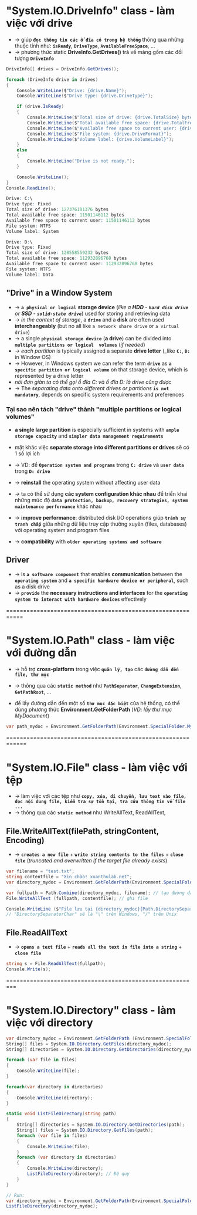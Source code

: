 
# "System.IO.DriveInfo" class - làm việc với drive
* -> giúp **`đọc thông tin các ổ đĩa có trong hệ thống`** thông qua những thuộc tính như: **`isReady`**, **`DriveType`**, **`AvailableFreeSpace`**, ...
* -> phương thức static **DriveInfo.GetDrives()** trả về mảng gồm các đối tượng **`DriveInfo`** 

```c# - get drives info
DriveInfo[] drives = DriveInfo.GetDrives();

foreach (DriveInfo drive in drives)
{
    Console.WriteLine($"Drive: {drive.Name}");
    Console.WriteLine($"Drive type: {drive.DriveType}");

    if (drive.IsReady)
    {
        Console.WriteLine($"Total size of drive: {drive.TotalSize} bytes");
        Console.WriteLine($"Total available free space: {drive.TotalFreeSpace} bytes");
        Console.WriteLine($"Available free space to current user: {drive.AvailableFreeSpace} bytes");
        Console.WriteLine($"File system: {drive.DriveFormat}");
        Console.WriteLine($"Volume label: {drive.VolumeLabel}");
    }
    else
    {
        Console.WriteLine("Drive is not ready.");
    }

    Console.WriteLine();
}
Console.ReadLine();
```
```r - result
Drive: C:\
Drive type: Fixed
Total size of drive: 127376101376 bytes
Total available free space: 11501146112 bytes
Available free space to current user: 11501146112 bytes
File system: NTFS
Volume label: System

Drive: D:\
Drive type: Fixed
Total size of drive: 128558559232 bytes
Total available free space: 112932896768 bytes
Available free space to current user: 112932896768 bytes
File system: NTFS
Volume label: Data
```

## "Drive" in a Window System
* -> **`a physical or logical`** **storage device** (_like a **HDD** - **`hard disk drive`** or **SSD** - **`solid-state drive`**_) used for storing and retrieving data
* ->  _in the context of storage_, a **`drive`** and a **disk** are often used **interchangeably** (but no all like `a network share drive` or `a virtual drive`)
* ->  a single **`physical storage device`** (**a drive**) can be divided into **`multiple partitions or logical  volumes`** (_if needed_)
* -> _each partition_ is typically assigned a separate **drive letter** (_like **`C:`**, **`D:`** in Window OS)
* -> However, in Windows system we can refer the term **`drive`** as **`a specific partition or logical volume`** on that storage device, which is represented by a drive letter
* _nói đơn giản ta có thể gọi ổ đĩa C: và ổ đĩa D: là drive cũng được_
* -> The _separating data onto different drives or partitions_ **`is not mandatory`**, depends on specific system requirements and preferences

### Tại sao nên tách "drive" thành "multiple partitions or logical  volumes" 
* **a single large partition** is especially sufficient in systems with **`ample storage capacity`** and **`simpler data management requirements`**

* mặt khác việc **separate storage into different partitions or drives** sẽ có 1 số lợi ích
* -> VD: để **`Operation system and programs`** trong **`C: drive`** và **`user data`** trong **`D: drive`** 
* -> **reinstall** the operating system without affecting user data
* -> ta có thể sử dụng **các system configuration khác nhau** để triển khai những mức độ **`data protection, backup, recovery strategies, system maintenance performance`** khác nhau
* -> **improve performance**: distributed disk I/O operations giúp **`tránh sự tranh chấp`** giữa những dữ liệu truy cập thường xuyên (files, databases) với operating system and program files 
* -> **compatibility** with **`older operating systems and software`** 

## Driver
* -> is **`a software component`** that enables **communication** between the **`operating system`** and **`a specific hardware device or peripheral`**, such as a disk drive
* -> **`provide`** the **necessary instructions and interfaces** for the **`operating system to interact with hardware devices`** effectively

===========================================================
# "System.IO.Path" class - làm việc với đường dẫn
* -> hỗ trợ **cross-platform** trong việc **`quản lý, tạo`** các **`đường dẫn đến file, thư mục`** 
* -> thông qua các **`static method`** như **`PathSeparator`**, **`ChangeExtension`**, **`GetPathRoot`**, ... 

* để lấy đường dẫn đến một số **`thư mục đặc biệt`** của hệ thống, có thể dùng phương thức **Environment.GetFolderPath** (_VD: lấy thư mục MyDocument_)
```c# - lấy thư mục "MyDocument" của User trên hệ thống
var path_mydoc = Environment.GetFolderPath(Environment.SpecialFolder.MyDocuments);
```

============================================================
# "System.IO.File" class - làm việc với tệp
* ->  làm việc với các tệp như **`copy, xóa, di chuyển, lưu text vào file, đọc nội dung file, kiểm tra sự tồn tại, tra cứu thông tin về file ...`**
* -> thông qua các **`static method`** như WriteAllText, ReadAllText, 

## File.WriteAllText(filePath, stringContent, Encoding)
* -> **`creates a new file`** + **`write string contents to the files`** + **`close file`** (_truncated and overwritten if the target file already exists_)

```c# - lưu một nội dung vào file test.txt với đường dẫn đến thư mục MyDocument của hệ thống
var filename = "test.txt";
string contentfile = "Xin chào! xuanthulab.net";
var directory_mydoc = Environment.GetFolderPath(Environment.SpecialFolder.MyDocuments);

var fullpath = Path.Combine(directory_mydoc, filename); // tạo đường dẫn
File.WriteAllText (fullpath, contentfile); // ghi file

Console.WriteLine ($"File lưu tại {directory_mydoc}{Path.DirectorySeparatorChar}{filename}");
// "DirectorySeparatorChar" sẽ là "\" trên Windows, "/" trên Unix
``` 

## File.ReadAllText
* -> **`opens a text file`** + **`reads all the text in file into a string`** + **`close file`**

```c#
string s = File.ReadAllText(fullpath);
Console.Write(s);
```

=========================================================
#  "System.IO.Directory" class - làm việc với directory

```c# - lấy tất cả các thư mục, file trong một thư mục
var directory_mydoc = Environment.GetFolderPath (Environment.SpecialFolder.MyDocuments);
String[] files = System.IO.Directory.GetFiles(directory_mydoc);
String[] directories = System.IO.Directory.GetDirectories(directory_mydoc);

foreach (var file in files)
{
    Console.WriteLine(file);
}

foreach(var directory in directories)
{
    Console.WriteLine(directory);
}
```

```c# - đệ quy liệt kê tất cả các file, thư mục con trong một thư mục
static void ListFileDirectory(string path)
{
    String[] directories = System.IO.Directory.GetDirectories(path);
    String[] files = System.IO.Directory.GetFiles(path);
    foreach (var file in files)
    {
        Console.WriteLine(file);
    }
    foreach (var directory in directories)
    {
        Console.WriteLine(directory);
        ListFileDirectory(directory); // Đệ quy
    }
}

// Run:
var directory_mydoc = Environment.GetFolderPath(Environment.SpecialFolder.MyDocuments);
ListFileDirectory(directory_mydoc);
```